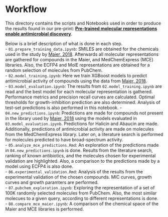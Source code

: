 # Workflow  
  
This directory contains the scripts and Notebooks used in order to produce the results found in our pre-print: [**Pre-trained molecular representations enable antimicrobial discovery**](https://www.biorxiv.org/content/10.1101/2024.03.11.584456v2).  

Below is a brief description of what is done in each step.  
    - `01.prepare_training_data.ipynb`: SMILES are obtained for the chemicals used in the study by [Maier, 2018](https://www.nature.com/articles/nature25979). Afterwards all molecular representations are gathered for compounds in the Maier, and MedChemExpress (MCE) libraries. Also, the ECFP4 and MolE representations are obtained for a random selection of molecules from PubChem.  
    - `02.model_training.ipynb`: Here we train XGBoost models to predict antimicrobial activity of compounds using the data from [Maier, 2018](https://www.nature.com/articles/nature25979).  
    - `03.model_evaluation.ipynb`: The results from `02.model_training.ipynb` are read and the best model for each molecular representation is gathered. Performance metrics and precision recall curves are calculated. Optimal thresholds for growth-inhibition prediction are also determined. Analysis of test-set predictions is also performed in this notebook. 
    - `04.new_predictions.ipynb`: Predictions are made for compounds not present in the library used by [Maier, 2018](https://www.nature.com/articles/nature25979) using the models evaluated in `03.model_evaluation.ipynb`. Predictions for Halicin and Abaucin are made. Additionally, predictions of antimicrobial activity are made on molecules from the MedChemExpress library. Later on, a literature search is performed for molecules predicted to have broad-spectrum activity.  
    - `05.analyze_mce_predictions.Rmd`: An exploration of the predictions made in `04.new_predictions.ipynb` is done. Results from the literature search, ranking of known antibiotics, and the molecules chosen for experimental validation are highlighted. Also, a comparison to the predictions made by a model using ECFP4 is also done.  
    - `06.experimental_validation.Rmd`: Analysis of the results from the experimental validation of the chosen compounds. MIC curves, growth curves and growth paramters are performed.  
    - `07.pubchem_exploration.ipynb`: Exploring the representation of a set of 100K randomly selected molecules from PubChem. Also, the most similar molecues to a given query, according to different representations is done.  
    - `08.compare_mce_maier.ipynb`: A comparison of the chemical space of the Maier and MCE libraries is performed. 
